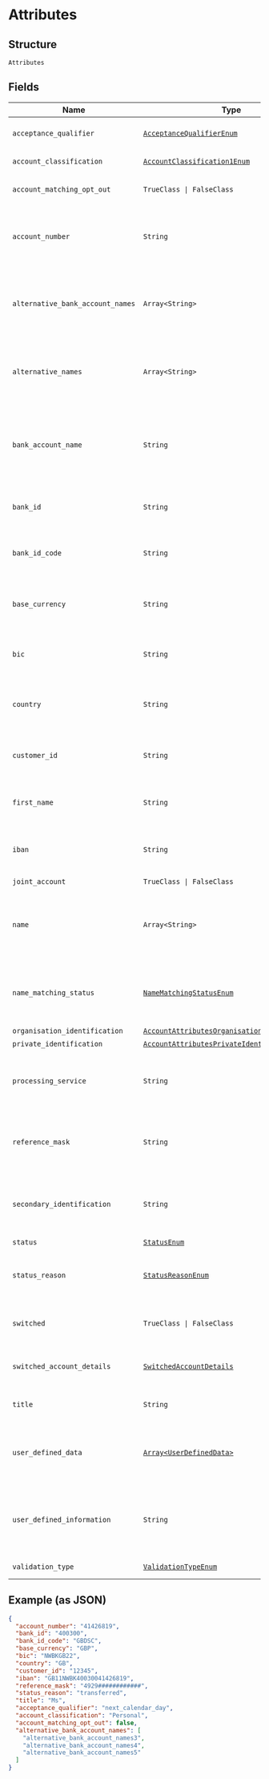 
# Attributes

## Structure

`Attributes`

## Fields

| Name | Type | Tags | Description |
|  --- | --- | --- | --- |
| `acceptance_qualifier` | [`AcceptanceQualifierEnum`](../../doc/models/acceptance-qualifier-enum.md) | Optional | All accepted payments will receive the matching qualifier code |
| `account_classification` | [`AccountClassification1Enum`](../../doc/models/account-classification-1-enum.md) | Optional | Is the account business or personal? |
| `account_matching_opt_out` | `TrueClass \| FalseClass` | Optional | - deprecated - Is the account opted out of account matching, e.g. CoP? |
| `account_number` | `String` | Optional | Account number of the account. A unique number will automatically be generated if not provided.<br>**Constraints**: *Pattern*: `^[A-Z0-9]{0,64}$` |
| `alternative_bank_account_names` | `Array<String>` | Optional | - deprecated - Alternative account names. Used for Confirmation of Payee matching.<br>**Constraints**: *Maximum Items*: `3`, *Minimum Length*: `1`, *Maximum Length*: `140` |
| `alternative_names` | `Array<String>` | Optional | Alternative names. Used for Confirmation of Payee matching.<br>**Constraints**: *Maximum Items*: `3`, *Minimum Length*: `1`, *Maximum Length*: `140` |
| `bank_account_name` | `String` | Optional | - deprecated - Primary account name. Used for Confirmation of Payee matching. Required if confirmation_of_payee_enabled is true for the organisation.<br>**Constraints**: *Minimum Length*: `1`, *Maximum Length*: `140` |
| `bank_id` | `String` | Optional | Local country bank identifier. In the UK this is the sort code.<br>**Constraints**: *Pattern*: `^[A-Z0-9]{0,16}$` |
| `bank_id_code` | `String` | Optional | ISO 20022 code used to identify the type of bank ID being used<br>**Constraints**: *Pattern*: `^[A-Z]{0,16}$` |
| `base_currency` | `String` | Optional | ISO 4217 code used to identify the base currency of the account<br>**Constraints**: *Pattern*: `^[A-Z]{3}$` |
| `bic` | `String` | Optional | SWIFT BIC in either 8 or 11 character format<br>**Constraints**: *Pattern*: `^([A-Z]{6}[A-Z0-9]{2}\|[A-Z]{6}[A-Z0-9]{5})$` |
| `country` | `String` | Optional | ISO 3166-1 code used to identify the domicile of the account<br>**Constraints**: *Pattern*: `^[A-Z]{2}$` |
| `customer_id` | `String` | Optional | A free-format reference that can be used to link this account to an external system<br>**Constraints**: *Pattern*: `^[a-zA-Z0-9-$@., ]{0,256}$` |
| `first_name` | `String` | Optional | - deprecated - Customer first name.<br>**Constraints**: *Minimum Length*: `1`, *Maximum Length*: `40` |
| `iban` | `String` | Optional | IBAN of the account. Will be calculated from other fields if not supplied.<br>**Constraints**: *Pattern*: `^[A-Z]{2}[0-9]{2}[A-Z0-9]{0,64}$` |
| `joint_account` | `TrueClass \| FalseClass` | Optional | Is the account joint? |
| `name` | `Array<String>` | Optional | Account holder names (for example title, first name, last name). Used for Confirmation of Payee matching.<br>**Constraints**: *Maximum Items*: `4`, *Minimum Length*: `1`, *Maximum Length*: `140` |
| `name_matching_status` | [`NameMatchingStatusEnum`](../../doc/models/name-matching-status-enum.md) | Optional | Describes the status of the account for name matching via CoP. The value determines the code with which Form3 responds to matched CoP requests to this account. |
| `organisation_identification` | [`AccountAttributesOrganisationIdentification`](../../doc/models/account-attributes-organisation-identification.md) | Optional | - |
| `private_identification` | [`AccountAttributesPrivateIdentification`](../../doc/models/account-attributes-private-identification.md) | Optional | - |
| `processing_service` | `String` | Optional | - deprecated - Accounting system or service. It will be added to each payment received to an account.<br>**Constraints**: *Maximum Length*: `35` |
| `reference_mask` | `String` | Optional | When set will apply a validation mask on the payment reference to each payment received to an account.<br>**Constraints**: *Maximum Length*: `35` |
| `secondary_identification` | `String` | Optional | Secondary identification, e.g. building society roll number. Used for Confirmation of Payee.<br>**Constraints**: *Minimum Length*: `1`, *Maximum Length*: `140` |
| `status` | [`StatusEnum`](../../doc/models/status-enum.md) | Optional | Current status of the account |
| `status_reason` | [`StatusReasonEnum`](../../doc/models/status-reason-enum.md) | Optional | Used to determine appropriate scheme or internal payment reject code. Account status field must be set to closed to use this functionality. |
| `switched` | `TrueClass \| FalseClass` | Optional | - deprecated - Indicates whether the account has been switched using the Current Account Switch Service. |
| `switched_account_details` | [`SwitchedAccountDetails`](../../doc/models/switched-account-details.md) | Optional | Alternate Account details to use in case the account has been switched away from this organisation. |
| `title` | `String` | Optional | - deprecated - Customer title.<br>**Constraints**: *Minimum Length*: `1`, *Maximum Length*: `40` |
| `user_defined_data` | [`Array<UserDefinedData>`](../../doc/models/user-defined-data.md) | Optional | All purpose list of key-value pairs to store specific data for the associated account. It will be added to each payment received to an account.<br>**Constraints**: *Maximum Items*: `5` |
| `user_defined_information` | `String` | Optional | - deprecated - All purpose field to store specific data for the associated account. It will be added to each payment received to an account.<br>**Constraints**: *Maximum Length*: `35` |
| `validation_type` | [`ValidationTypeEnum`](../../doc/models/validation-type-enum.md) | Optional | optional validation to apply to the account |

## Example (as JSON)

```json
{
  "account_number": "41426819",
  "bank_id": "400300",
  "bank_id_code": "GBDSC",
  "base_currency": "GBP",
  "bic": "NWBKGB22",
  "country": "GB",
  "customer_id": "12345",
  "iban": "GB11NWBK40030041426819",
  "reference_mask": "4929############",
  "status_reason": "transferred",
  "title": "Ms",
  "acceptance_qualifier": "next_calendar_day",
  "account_classification": "Personal",
  "account_matching_opt_out": false,
  "alternative_bank_account_names": [
    "alternative_bank_account_names3",
    "alternative_bank_account_names4",
    "alternative_bank_account_names5"
  ]
}
```

